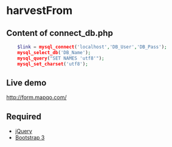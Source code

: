 harvestFrom
===========

## Content of connect_db.php

```php
    $link = mysql_connect('localhost','DB_User','DB_Pass');
    mysql_select_db('DB_Name');
    mysql_query("SET NAMES 'utf8'");
    mysql_set_charset('utf8');
```

## Live demo
http://form.mapqo.com/

## Required

* [jQuery](http://jquery.com/)
* [Bootstrap 3](http://getbootstrap.com/)
 